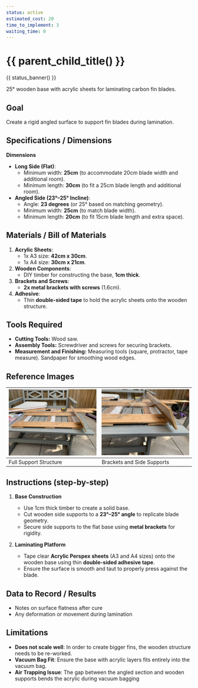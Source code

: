 ```yaml
---
status: active
estimated_cost: 20
time_to_implement: 3
waiting_time: 0
---
```

# {{ parent_child_title() }}
{{ status_banner() }}

25° wooden base with acrylic sheets for laminating carbon fin blades.

## Goal
Create a rigid angled surface to support fin blades during lamination.

## Specifications / Dimensions

**Dimensions**

- **Long Side (Flat)**:
    - Minimum width: **25cm** (to accommodate 20cm blade width and additional room).
    - Minimum length: **30cm** (to fit a 25cm blade length and additional room).
- **Angled Side (23°–25° Incline)**:
    - Angle: **23 degrees** (or 25° based on matching geometry).
    - Minimum width: **25cm** (to match blade width).
    - Minimum length: **20cm** (to fit 15cm blade length and extra space).

## Materials / Bill of Materials

1. **Acrylic Sheets**:
    - 1x A3 size: **42cm x 30cm**.
    - 1x A4 size: **30cm x 21cm**.
2. **Wooden Components**:
    - DIY timber for constructing the base, **1cm thick**.
3. **Brackets and Screws**:
    - **2x metal brackets with screws** (1.6cm).
4. **Adhesive**:
    - Thin **double-sided tape** to hold the acrylic sheets onto the wooden structure.

## Tools Required

- **Cutting Tools:** Wood saw.
- **Assembly Tools:** Screwdriver and screws for securing brackets.
- **Measurement and Finishing:** Measuring tools (square, protractor, tape measure). Sandpaper for smoothing wood edges.

## Reference Images 

| ![Support Structure](support_all.jpeg) | ![Brackets and Side](support_brakets.jpeg) |
|----------------------------------------|--------------------------------------------|
| Full Support Structure                 | Brackets and Side Supports                 |

## Instructions (step-by-step)

1. **Base Construction**
    - Use 1cm thick timber to create a solid base.
    - Cut wooden side supports to a **23°–25° angle** to replicate blade geometry.
    - Secure side supports to the flat base using **metal brackets** for rigidity.

2. **Laminating Platform**
    - Tape clear **Acrylic Perspex sheets** (A3 and A4 sizes) onto the wooden base using thin **double-sided adhesive
      tape**.
    - Ensure the surface is smooth and taut to properly press against the blade.

## Data to Record / Results
- Notes on surface flatness after cure
- Any deformation or movement during lamination

## Limitations

- **Does not scale well**: In order to create bigger fins, the wooden structure needs to be re-worked.
- **Vacuum Bag Fit**: Ensure the base with acrylic layers fits entirely into the vacuum bag.
- **Air Trapping Issue**: The gap between the angled section and wooden supports bends the acrylic during vacuum bagging
